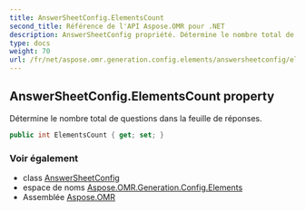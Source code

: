 ```yaml
---
title: AnswerSheetConfig.ElementsCount
second_title: Référence de l'API Aspose.OMR pour .NET
description: AnswerSheetConfig propriété. Détermine le nombre total de questions dans la feuille de réponses.
type: docs
weight: 70
url: /fr/net/aspose.omr.generation.config.elements/answersheetconfig/elementscount/
---
```

## AnswerSheetConfig.ElementsCount property

Détermine le nombre total de questions dans la feuille de réponses.

```csharp
public int ElementsCount { get; set; }
```

### Voir également

* class [AnswerSheetConfig](../)
* espace de noms [Aspose.OMR.Generation.Config.Elements](../../answersheetconfig/)
* Assemblée [Aspose.OMR](../../../)


